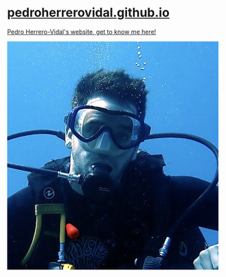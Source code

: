 # [pedroherrerovidal.github.io](https://pedroherrerovidal.github.io/)
[Pedro Herrero-Vidal's website, get to know me here!](https://pedroherrerovidal.github.io/)

[![](./assets/images/github.png)](https://pedroherrerovidal.github.io/)
